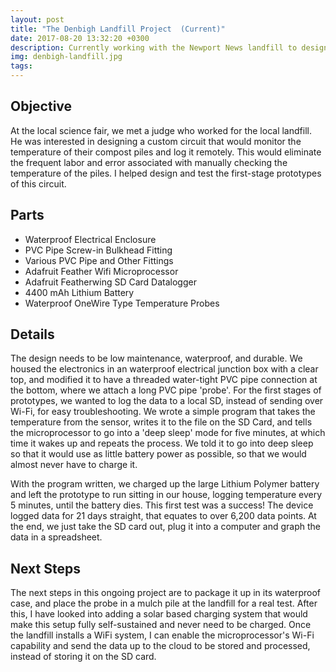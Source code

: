 ```yaml
---
layout: post
title: "The Denbigh Landfill Project  (Current)"
date: 2017-08-20 13:32:20 +0300
description: Currently working with the Newport News landfill to design prototype a remote monitoring system for the temperature of the compost piles. # Add post description (optional)
img: denbigh-landfill.jpg
tags:
---
```


## Objective
At the local science fair, we met a judge who worked for the local landfill. He was interested in designing a custom circuit that would monitor the temperature of their compost piles and log it remotely. This would eliminate the frequent labor and error associated with manually checking the temperature of the piles. I helped design and test the first-stage prototypes of this circuit.

## Parts
* Waterproof Electrical Enclosure
* PVC Pipe Screw-in Bulkhead Fitting
* Various PVC Pipe and Other Fittings
* Adafruit Feather Wifi Microprocessor
* Adafruit Featherwing SD Card Datalogger
* 4400 mAh Lithium Battery
* Waterproof OneWire Type Temperature Probes

## Details
The design needs to be low maintenance, waterproof, and durable. We housed the electronics in an waterproof electrical junction box with a clear top, and modified it to have a threaded water-tight PVC pipe connection at the bottom, where we attach a long PVC pipe 'probe'. For the first stages of prototypes, we wanted to log the data to a local SD, instead of sending over Wi-Fi, for easy troubleshooting. We wrote a simple program that takes the temperature from the sensor, writes it to the file on the SD Card, and tells the microprocessor to go into a 'deep sleep' mode for five minutes, at which time it wakes up and repeats the process. We told it to go into deep sleep so that it would use as little battery power as possible, so that we would almost never have to charge it. 

With the program written, we charged up the large Lithium Polymer battery and left the prototype to run sitting in our house, logging temperature every 5 minutes, until the battery dies. This first test was a success! The device logged data for 21 days straight, that equates to over 6,200 data points. At the end,  we just take the SD card out, plug it into a computer and graph the data in a spreadsheet.

## Next Steps
The next steps in this ongoing project are to package it up in its waterproof case, and place the probe in a mulch pile at the landfill for a real test. After this, I have looked into adding a solar based charging system that would make this setup fully self-sustained and never need to be charged. Once the landfill installs a WiFi system, I can enable the microprocessor's Wi-Fi capability and send the data up to the cloud to be stored and processed, instead of storing it on the SD card.
